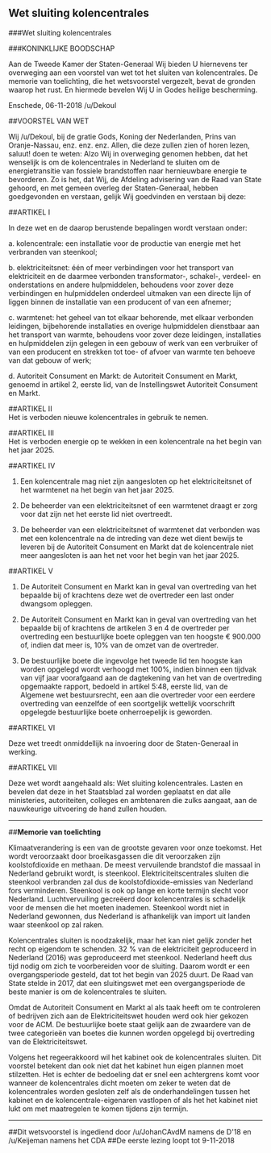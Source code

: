 ## Wet sluiting kolencentrales 
 
###Wet sluiting kolencentrales

###KONINKLIJKE BOODSCHAP

Aan de Tweede Kamer der Staten-Generaal Wij bieden U hiernevens ter overweging aan een voorstel van wet tot het sluiten van kolencentrales. De memorie van toelichting, die het wetsvoorstel vergezelt, bevat de gronden waarop het rust. En hiermede bevelen Wij U in Godes heilige bescherming.

Enschede, 06-11-2018 /u/Dekoul

##VOORSTEL VAN WET
 
Wij /u/Dekoul, bij de gratie Gods, Koning der Nederlanden, Prins van Oranje-Nassau, enz. enz. enz. Allen, die deze zullen zien of horen lezen, saluut! doen te weten: Alzo Wij in overweging genomen hebben, dat het wenselijk is om de kolencentrales in Nederland te sluiten om de energietransitie van fossiele brandstoffen naar hernieuwbare energie te bevorderen. Zo is het, dat Wij, de Afdeling advisering van de Raad van State gehoord, en met gemeen overleg der Staten-Generaal, hebben goedgevonden en verstaan, gelijk Wij goedvinden en verstaan bij deze:
 
##ARTIKEL I  

In deze wet en de daarop berustende bepalingen wordt verstaan onder:

a. kolencentrale: een installatie voor de productie van energie met het verbranden van steenkool;

b. elektriciteitsnet: één of meer verbindingen voor het transport van elektriciteit en de daarmee verbonden transformator-, schakel-, verdeel- en onderstations en andere hulpmiddelen, behoudens voor zover deze verbindingen en hulpmiddelen onderdeel uitmaken van een directe lijn of liggen binnen de installatie van een producent of van een afnemer;

c. warmtenet: het geheel van tot elkaar behorende, met elkaar verbonden leidingen, bijbehorende installaties en overige hulpmiddelen dienstbaar aan het transport van warmte, behoudens voor zover deze leidingen, installaties en hulpmiddelen zijn gelegen in een gebouw of werk van een verbruiker of van een producent en strekken tot toe- of afvoer van warmte ten behoeve van dat gebouw of werk;

d. Autoriteit Consument en Markt: de Autoriteit Consument en Markt, genoemd in artikel 2, eerste lid, van de Instellingswet Autoriteit Consument en Markt.

 
##ARTIKEL II  
Het is verboden nieuwe kolencentrales in gebruik te nemen.
 
##ARTIKEL III  
Het is verboden energie op te wekken in een kolencentrale na het begin van het jaar 2025.    
 
##ARTIKEL IV 

1. Een kolencentrale mag niet zijn aangesloten op het elektriciteitsnet of het warmtenet na het begin van het jaar 2025.

2. De beheerder van een elektriciteitsnet of een warmtenet draagt er zorg voor dat zijn net het eerste lid niet overtreedt.

3. De beheerder van een elektriciteitsnet of warmtenet dat verbonden was met een kolencentrale na de intreding van deze wet dient bewijs te leveren bij de Autoriteit Consument en Markt dat de kolencentrale niet meer aangesloten is aan het net voor het begin van het jaar 2025.

##ARTIKEL V  
1. De Autoriteit Consument en Markt kan in geval van overtreding van het bepaalde bij of krachtens deze wet de overtreder een last onder dwangsom opleggen.

2. De Autoriteit Consument en Markt kan in geval van overtreding van het bepaalde bij of krachtens de artikelen 3 en 4 de overtreder per overtreding een bestuurlijke boete opleggen van ten hoogste € 900.000 of, indien dat meer is, 10% van de omzet van de overtreder.

3. De bestuurlijke boete die ingevolge het tweede lid ten hoogste kan worden opgelegd wordt verhoogd met 100%, indien binnen een tijdvak van vijf jaar voorafgaand aan de dagtekening van het van de overtreding opgemaakte rapport, bedoeld in artikel 5:48, eerste lid, van de Algemene wet bestuursrecht, een aan die overtreder voor een eerdere overtreding van eenzelfde of een soortgelijk wettelijk voorschrift opgelegde bestuurlijke boete onherroepelijk is geworden.
 
##ARTIKEL VI

Deze wet treedt onmiddellijk na invoering door de Staten-Generaal in werking.

##ARTIKEL VII

Deze wet wordt aangehaald als: Wet sluiting kolencentrales. Lasten en bevelen dat deze in het Staatsblad zal worden geplaatst en dat alle ministeries, autoriteiten, colleges en ambtenaren die zulks aangaat, aan de nauwkeurige uitvoering de hand zullen houden.

---

##**Memorie van toelichting** 

Klimaatverandering is een van de grootste gevaren voor onze toekomst. Het wordt veroorzaakt door broeikasgassen die dit veroorzaken zijn koolstofdioxide en methaan. De meest vervuilende brandstof die massaal in Nederland gebruikt wordt, is steenkool. Elektriciteitscentrales sluiten die steenkool verbranden zal dus de koolstofdioxide-emissies van Nederland fors verminderen. Steenkool is ook op lange en korte termijn slecht voor Nederland. Luchtvervuiling gecreëerd door kolencentrales is schadelijk voor de mensen die het moeten inademen. Steenkool wordt niet in Nederland gewonnen, dus Nederland is afhankelijk van import uit landen waar steenkool op zal raken.

Kolencentrales sluiten is noodzakelijk, maar het kan niet gelijk zonder het recht op eigendom te schenden. 32 % van de elektriciteit geproduceerd in Nederland (2016) was geproduceerd met steenkool. Nederland heeft dus tijd nodig om zich te voorbereiden voor de sluiting. Daarom wordt er een overgangsperiode gesteld, dat tot het begin van 2025 duurt. De Raad van State stelde in 2017, dat een sluitingswet met een overgangsperiode de beste manier is om de kolencentrales te sluiten.

Omdat de Autoriteit Consument en Markt al als taak heeft om te controleren of bedrijven zich aan de Elektriciteitswet houden werd ook hier gekozen voor de ACM. De bestuurlijke boete staat gelijk aan de zwaardere van de twee categorieën van boetes die kunnen worden opgelegd bij overtreding van de Elektriciteitswet.

Volgens het regeerakkoord wil het kabinet ook de kolencentrales sluiten. Dit voorstel betekent dan ook niet dat het kabinet hun eigen plannen moet stilzetten. Het is echter de bedoeling dat er snel een achtergrens komt voor wanneer de kolencentrales dicht moeten om zeker te weten dat de kolencentrales worden gesloten zelf als de onderhandelingen tussen het kabinet en de kolencentrale-eigenaren vastlopen of als het het kabinet niet lukt om met maatregelen te komen tijdens zijn termijn.

---

##Dit wetsvoorstel is ingediend door /u/JohanCAvdM namens de D'18 en /u/Keijeman namens het CDA
##De eerste lezing loopt tot 9-11-2018